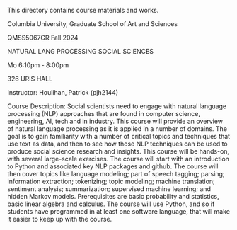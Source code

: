 This directory contains course materials and works.

Columbia University, Graduate School of Art and Sciences

QMSS5067GR Fall 2024

NATURAL LANG PROCESSING SOCIAL SCIENCES

Mo 6:10pm - 8:00pm

326 URIS HALL

Instructor: Houlihan, Patrick (pjh2144)

Course Description: Social scientists need to engage with natural language processing (NLP) approaches that are found in computer science, engineering, AI, tech and in industry. This course will provide an overview of natural language processing as it is applied in a number of domains. The goal is to gain familiarity with a number of critical topics and techniques that use text as data, and then to see how those NLP techniques can be used to produce social science research and insights. This course will be hands-on, with several large-scale exercises. The course will start with an introduction to Python and associated key NLP packages and github. The course will then cover topics like language modeling; part of speech tagging; parsing; information extraction; tokenizing; topic modeling; machine translation; sentiment analysis; summarization; supervised machine learning; and hidden Markov models. Prerequisites are basic probability and statistics, basic linear algebra and calculus. The course will use Python, and so if students have programmed in at least one software language, that will make it easier to keep up with the course.
